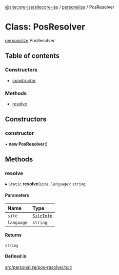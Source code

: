 [@sitecore-jss/sitecore-jss](../README.md) / [personalize](../modules/personalize.md) / PosResolver

# Class: PosResolver

[personalize](../modules/personalize.md).PosResolver

## Table of contents

### Constructors

- [constructor](personalize.PosResolver.md#constructor)

### Methods

- [resolve](personalize.PosResolver.md#resolve)

## Constructors

### constructor

• **new PosResolver**()

## Methods

### resolve

▸ `Static` **resolve**(`site`, `language`): `string`

#### Parameters

| Name       | Type                                      |
| :--------- | :---------------------------------------- |
| `site`     | [`SiteInfo`](../modules/site.md#siteinfo) |
| `language` | `string`                                  |

#### Returns

`string`

#### Defined in

[src/personalize/pos-resolver.ts:4](https://github.com/Sitecore/jss/blob/19e6229c3/packages/sitecore-jss/src/personalize/pos-resolver.ts#L4)
